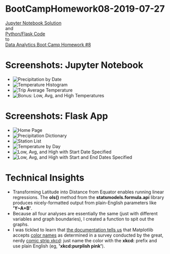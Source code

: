 # BootCampHomework08-2019-07-27

[Jupyter Notebook Solution](https://github.com/ekenigsberg/BootCampHomework08-2019-07-27/blob/master/climate_starter.ipynb)<br/>
and<br/>
[Python/Flask Code](https://github.com/ekenigsberg/BootCampHomework08-2019-07-27/blob/master/app.py)<br/>
to<br/>
[Data Analytics Boot Camp Homework #8](https://github.com/the-Coding-Boot-Camp-at-UT/UTAMCB201904DATA3/blob/master/10-Advanced-Data-Storage-and-Retrieval/Homework/Instructions/README.md)

# Screenshots: Jupyter Notebook
* ![Precipitation by Date](https://github.com/ekenigsberg/BootCampHomework08-2019-07-27/blob/master/Precip%20by%20Date.png)
* ![Temperature Histogram](https://github.com/ekenigsberg/BootCampHomework08-2019-07-27/blob/master/Temp%20Histogram.png)
* ![Trip Average Temperature](https://github.com/ekenigsberg/BootCampHomework08-2019-07-27/blob/master/Trip%20Avg%20Temp.png)
* ![Bonus: Low, Avg, and High Temperatures](https://github.com/ekenigsberg/BootCampHomework08-2019-07-27/blob/master/Low%2C%20Avg%2C%20and%20High%20Temps.png)

# Screenshots: Flask App
* ![Home Page](https://github.com/ekenigsberg/BootCampHomework08-2019-07-27/blob/master/output/API%201.%20home.png)
* ![Precipitation Dictionary](https://github.com/ekenigsberg/BootCampHomework08-2019-07-27/blob/master/output/API%202.%20precipitation.png)
* ![Station List](https://github.com/ekenigsberg/BootCampHomework08-2019-07-27/blob/master/output/API%203.%20stations.png)
* ![Temperature by Day](https://github.com/ekenigsberg/BootCampHomework08-2019-07-27/blob/master/output/API%204.%20tobs.png)
* ![Low, Avg, and High with Start Date Specified](https://github.com/ekenigsberg/BootCampHomework08-2019-07-27/blob/master/output/API%205.%20start.png)
* ![Low, Avg, and High with Start and End Dates Specified](https://github.com/ekenigsberg/BootCampHomework08-2019-07-27/blob/master/output/API%206.%20start%20end.png)

# Technical Insights

* Transforming Latitude into Distance from Equator enables running linear regressions. The **ols()** method from the **statsmodels.formula.api** library produces nicely-formatted output from plain-English parameters like **'Y~A+B'**.
* Because all four analyses are essentially the same (just with different variables and graph boundaries), I created a function to spit out the graphs.
* I was tickled to learn that [the documentation tells us](https://matplotlib.org/users/colors.html) that Matplotlib accepts [color names](https://xkcd.com/color/rgb/) as determined in a survey conducted by the great, nerdy [comic strip xkcd](https://xkcd.com): just name the color with the **xkcd:** prefix and use plain English (eg, **'xkcd:purplish pink'**).
